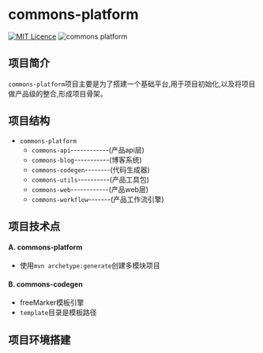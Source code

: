 # commons-platform

[![MIT Licence](https://badges.frapsoft.com/os/mit/mit.svg?v=103)](https://opensource.org/licenses/mit-license.php)
![commons platform](https://img.shields.io/badge/commons--platform-0.01-green.svg)


## 项目简介

`commons-platform`项目主要是为了搭建一个基础平台,用于项目初始化,以及将项目做产品级的整合,形成项目骨架。

## 项目结构

* `commons-platform`
  * `commons-api`------------(产品api层)
  * `commons-blog`-----------(博客系统)
  * `commons-codegen`--------(代码生成器)
  * `commons-utils`----------(产品工具包)
  * `commons-web`------------(产品web层)
  * `commons-workflow`-------(产品工作流引擎)

## 项目技术点

#### A. commons-platform

* 使用`mvn archetype:generate`创建多模块项目

#### B. commons-codegen

* freeMarker模板引擎
* `template`目录是模板路径

## 项目环境搭建
